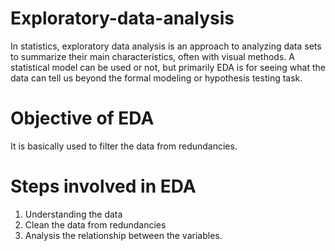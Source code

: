 # Exploratory-data-analysis
In statistics, exploratory data analysis is an approach to analyzing data sets to summarize their main characteristics, often with visual methods. A statistical model can be used or not, but primarily EDA is for seeing what the data can tell us beyond the formal modeling or hypothesis testing task.

# Objective of EDA
It is basically used to filter the data from redundancies.

# Steps involved in EDA
1. Understanding the data 
2. Clean the data from redundancies
3. Analysis the relationship between the variables.
